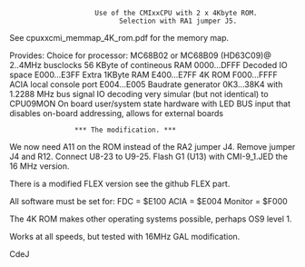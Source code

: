                          Use of the CMIxxCPU with 2 x 4Kbyte ROM.
                               Selection with RA1 jumper J5.


See cpuxxcmi_memmap_4K_rom.pdf for the memory map.

Provides:
Choice for processor: MC68B02 or MC68B09 (HD63C09)@ 2..4MHz busclocks
56 KByte of contineous RAM 0000...DFFF
Decoded IO space           E000...E3FF
Extra 1KByte RAM           E400...E7FF
4K ROM                     F000...FFFF
ACIA local console port    E004...E005
Baudrate generator  0K3...38K4 with 1.2288 MHz bus signal
IO decoding very simular (but not identical) to CPU09MON
On board user/system state hardware with LED
BUS input that disables on-board addressing, allows for external boards

                    *** The modification. ***

We now need A11 on the ROM instead of the RA2 jumper J4.
    Remove jumper J4 and R12.
    Connect U8-23 to U9-25.
    Flash G1 (U13) with CMI-9_1.JED the 16 MHz version.

There is a modified FLEX version see the github FLEX part.

All software must be set for:
                     FDC = $E100
                    ACIA = $E004
                 Monitor = $F000

The 4K ROM makes other operating systems possible, 
perhaps OS9 level 1.
         
Works at all speeds, but tested with 16MHz GAL modification.


CdeJ



